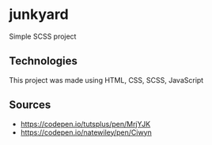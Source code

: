 # junkyard

Simple SCSS project 

## Technologies
This project was made using HTML, CSS, SCSS, JavaScript

## Sources
- https://codepen.io/tutsplus/pen/MrjYJK
- https://codepen.io/natewiley/pen/Ciwyn
